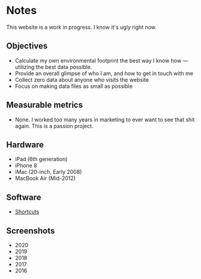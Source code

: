# Notes
This website is a work in progress. I know it's ugly right now.

## Objectives
- Calculate my own environmental footprint the best way I know how — utilizing the best data possible.
- Provide an overall glimpse of who I am, and how to get in touch with me
- Collect zero data about anyone who visits the website 
- Focus on making data files as small as possible

## Measurable metrics
- None. I worked too many years in marketing to ever want to see that shit again. This is a passion project.

## Hardware 
- iPad (6th generation)
- iPhone 8
- iMac (20-inch, Early 2008)
- MacBook Air (Mid-2012)

## Software 
- [Shortcuts](https://apps.apple.com/us/app/shortcuts/id915249334)

## Screenshots
- 2020
- 2019
- 2018
- 2017
- 2016
